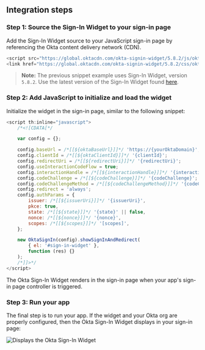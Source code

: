 ## Integration steps

### Step 1: Source the Sign-In Widget to your sign-in page

Add the Sign-In Widget source to your JavaScript sign-in page by referencing the Okta content delivery network (CDN).

```javascript
<script src="https://global.oktacdn.com/okta-signin-widget/5.8.2/js/okta-sign-in.min.js" type="text/javascript"></script>
<link href="https://global.oktacdn.com/okta-signin-widget/5.8.2/css/okta-sign-in.min.css" type="text/css" rel="stylesheet"/>
```

> **Note:** The previous snippet example uses Sign-In Widget, version `5.8.2`. Use the latest version of the Sign-In Widget found [here](https://github.com/okta/okta-signin-widget/releases/).

### Step 2: Add JavaScript to initialize and load the widget

Initialize the widget in the sign-in page, similar to the following snippet:

```javascript
<script th:inline="javascript">
    /*<![CDATA[*/

    var config = {};

    config.baseUrl = /*[[${oktaBaseUrl}]]*/ 'https://{yourOktaDomain}';
    config.clientId = /*[[${oktaClientId}]]*/ '{clientId}';
    config.redirectUri = /*[[${redirectUri}]]*/ '{redirectUri}';
    config.useInteractionCodeFlow = true;
    config.interactionHandle = /*[[${interactionHandle}]]*/ '{interactionHandle}';
    config.codeChallenge = /*[[${codeChallenge}]]*/ '{codeChallenge}';
    config.codeChallengeMethod = /*[[${codeChallengeMethod}]]*/ '{codeChallengeMethod}';
    config.redirect = 'always';
    config.authParams = {
        issuer: /*[[${issuerUri}]]*/ '{issuerUri}',
        pkce: true,
        state: /*[[${state}]]*/ '{state}' || false,
        nonce: /*[[${nonce}]]*/ '{nonce}',
        scopes: /*[[${scopes}]]*/ '[scopes]',
    };

    new OktaSignIn(config).showSignInAndRedirect(
        { el: '#sign-in-widget' },
        function (res) {}
    );
    /*]]>*/
</script>
```

The Okta Sign-In Widget renders in the sign-in page when your app's sign-in page controller is triggered.

### Step 3: Run your app

The final step is to run your app. If the widget and your Okta org are properly configured, then the Okta Sign-In Widget displays in your sign-in page:

<div class="common-image-format">

![Displays the Okta Sign-In Widget](/img/oie-embedded-sdk/oie-embedded-widget-use-case-load-screen-signin-java.png)

</div>
